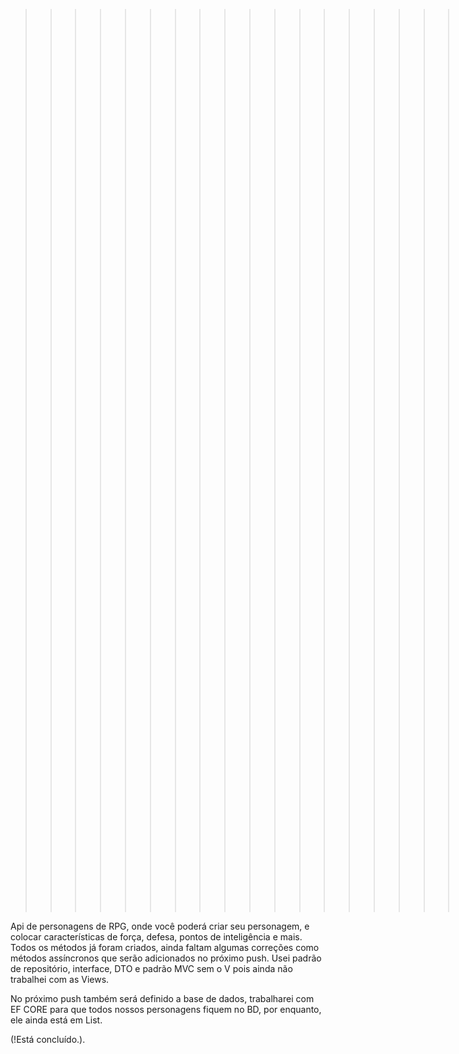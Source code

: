 >>>>>>>>>>>>>>>>>>>>>>>>>>>>>>>>>>>>>>>>>>>>>>> API Criada usando .Net Core 3.1 <<<<<<<<<<<<<<<<<<<<<<<<<<<<<<<<<<<<<<<<<<<<<<<<<<<<<<<<<<<

Api de personagens de RPG, onde você poderá criar seu personagem, e colocar características de força, defesa, pontos de inteligência e mais.
Todos os métodos já foram criados, ainda faltam algumas correções como métodos assíncronos que serão adicionados no próximo push.
Usei padrão de repositório, interface, DTO e padrão MVC sem o V pois ainda não trabalhei com as Views.

No próximo push também será definido a base de dados, trabalharei com EF CORE para que todos nossos personagens fiquem no BD, por enquanto,
ele ainda está em List.

(!Está concluído.).
